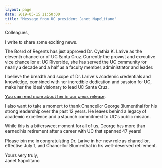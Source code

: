```yaml
---
layout: page
date: 2019-05-15 11:50:00
title: "Message from UC president Janet Napolitano"
---
```


Colleagues,

I write to share some exciting news.

The Board of Regents has just approved Dr. Cynthia K. Larive as the eleventh chancellor of UC Santa Cruz. Currently the provost and executive vice chancellor at UC Riverside, she has served the UC community for nearly a decade and a half as a faculty member, administrator and leader.

I believe the breadth and scope of Dr. Larive's academic credentials and knowledge, combined with her incredible dedication and passion for UC, make her the ideal visionary to lead UC Santa Cruz.

[You can read more about her in our press release](https://leadership.ucsc.edu/announcements/ucop/).

I also want to take a moment to thank Chancellor George Blumenthal for his strong leadership over the past 12 years. He leaves behind a legacy of academic excellence and a staunch commitment to UC's public mission.

While this is a bittersweet moment for all of us, George has more than earned his retirement after a career with UC that spanned 47 years!

Please join me in congratulating Dr. Larive in her new role as chancellor, effective July 1, and Chancellor Blumenthal in his well-deserved retirement.

Yours very truly,  
Janet Napolitano